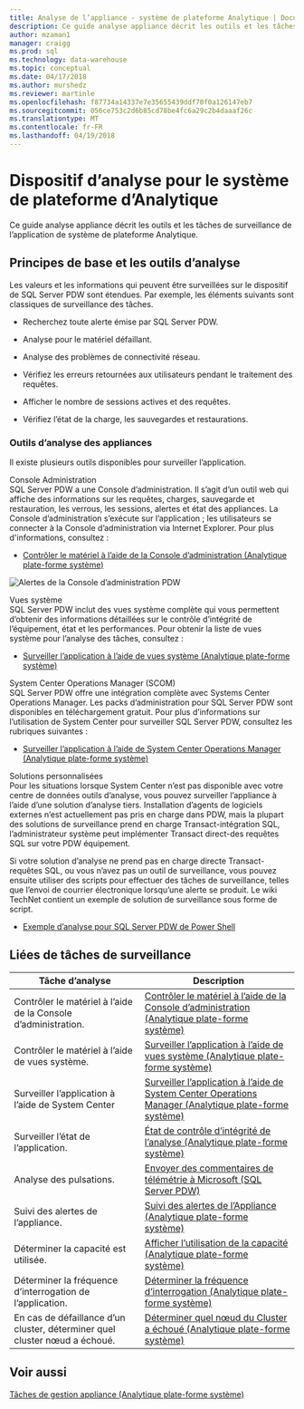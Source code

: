 ```yaml
---
title: Analyse de l’appliance - système de plateforme Analytique | Documents Microsoft
description: Ce guide analyse appliance décrit les outils et les tâches de surveillance de l’application de système de plateforme Analytique.
author: mzaman1
manager: craigg
ms.prod: sql
ms.technology: data-warehouse
ms.topic: conceptual
ms.date: 04/17/2018
ms.author: murshedz
ms.reviewer: martinle
ms.openlocfilehash: f87734a14337e7e35655439ddf70f0a126147eb7
ms.sourcegitcommit: 056ce753c2d6b85cd78be4fc6a29c2b4daaaf26c
ms.translationtype: MT
ms.contentlocale: fr-FR
ms.lasthandoff: 04/19/2018
---
```

# <a name="appliance-monitoring-for-analytics-platform-system"></a>Dispositif d’analyse pour le système de plateforme d’Analytique
Ce guide analyse appliance décrit les outils et les tâches de surveillance de l’application de système de plateforme Analytique.  
  
## <a name="Basics"></a>Principes de base et les outils d’analyse  
Les valeurs et les informations qui peuvent être surveillées sur le dispositif de SQL Server PDW sont étendues. Par exemple, les éléments suivants sont classiques de surveillance des tâches.  
  
-   Recherchez toute alerte émise par SQL Server PDW.  
  
-   Analyse pour le matériel défaillant.  
  
-   Analyse des problèmes de connectivité réseau.  
  
-   Vérifiez les erreurs retournées aux utilisateurs pendant le traitement des requêtes.  
  
-   Afficher le nombre de sessions actives et des requêtes.  
  
-   Vérifiez l’état de la charge, les sauvegardes et restaurations.  
  
### <a name="appliance-monitoring-tools"></a>Outils d’analyse des appliances  
Il existe plusieurs outils disponibles pour surveiller l’application.  
  
Console Administration  
SQL Server PDW a une Console d’administration. Il s’agit d’un outil web qui affiche des informations sur les requêtes, charges, sauvegarde et restauration, les verrous, les sessions, alertes et état des appliances. La Console d’administration s’exécute sur l’application ; les utilisateurs se connecter à la Console d’administration via Internet Explorer. Pour plus d'informations, consultez :  
  
-   [Contrôler le matériel à l’aide de la Console d’administration &#40;Analytique plate-forme système&#41;](monitor-the-appliance-by-using-the-admin-console.md)  
  
![Alertes de la Console d’administration PDW](./media/appliance-monitoring/SQL_Server_PDW_AdminConsol_Queries.png "SQL_Server_PDW_AdminConsol_Queries")  
  
Vues système  
SQL Server PDW inclut des vues système complète qui vous permettent d’obtenir des informations détaillées sur le contrôle d’intégrité de l’équipement, état et les performances. Pour obtenir la liste de vues système pour l’analyse des tâches, consultez :  
  
-   [Surveiller l’application à l’aide de vues système &#40;Analytique plate-forme système&#41;](monitor-the-appliance-by-using-system-views.md)  
  
System Center Operations Manager (SCOM)  
SQL Server PDW offre une intégration complète avec Systems Center Operations Manager. Les packs d’administration pour SQL Server PDW sont disponibles en téléchargement gratuit. Pour plus d’informations sur l’utilisation de System Center pour surveiller SQL Server PDW, consultez les rubriques suivantes :  
  
-   [Surveiller l’application à l’aide de System Center Operations Manager &#40;Analytique plate-forme système&#41;](monitor-the-appliance-by-using-system-center-operations-manager.md)  
  
Solutions personnalisées  
Pour les situations lorsque System Center n’est pas disponible avec votre centre de données outils d’analyse, vous pouvez surveiller l’appliance à l’aide d’une solution d’analyse tiers. Installation d’agents de logiciels externes n’est actuellement pas pris en charge dans PDW, mais la plupart des solutions de surveillance prend en charge Transact\-intégration SQL, l’administrateur système peut implémenter Transact direct\-des requêtes SQL sur votre PDW équipement.  
  
Si votre solution d’analyse ne prend pas en charge directe Transact\-requêtes SQL, ou vous n’avez pas un outil de surveillance, vous pouvez ensuite utiliser des scripts pour effectuer des tâches de surveillance, telles que l’envoi de courrier électronique lorsqu’une alerte se produit.  Le wiki TechNet contient un exemple de solution de surveillance sous forme de script.  
  
-   [Exemple d’analyse pour SQL Server PDW de Power Shell](http://go.microsoft.com/fwlink/?LinkId=248020)  
   
## <a name="Tasks"></a>Liées de tâches de surveillance  
  
|Tâche d’analyse| Description|  
|-------------------|---------------|  
|Contrôler le matériel à l’aide de la Console d’administration.|[Contrôler le matériel à l’aide de la Console d’administration &#40;Analytique plate-forme système&#41;](monitor-the-appliance-by-using-the-admin-console.md)|  
|Contrôler le matériel à l’aide de vues système.|[Surveiller l’application à l’aide de vues système &#40;Analytique plate-forme système&#41;](monitor-the-appliance-by-using-system-views.md)|  
|Surveiller l’application à l’aide de System Center|[Surveiller l’application à l’aide de System Center Operations Manager &#40;Analytique plate-forme système&#41;](monitor-the-appliance-by-using-system-center-operations-manager.md)|  
|Surveiller l’état de l’application.|[État de contrôle d’intégrité de l’analyse &#40;Analytique plate-forme système&#41;](monitor-appliance-health-state.md)|  
|Analyse des pulsations.|[Envoyer des commentaires de télémétrie à Microsoft &#40;SQL Server PDW&#41;](send-telemetry-feedback-to-microsoft-sql-server-pdw.md)|  
|Suivi des alertes de l’appliance.|[Suivi des alertes de l’Appliance &#40;Analytique plate-forme système&#41;](track-appliance-alerts.md)|  
|Déterminer la capacité est utilisée.|[Afficher l’utilisation de la capacité &#40;Analytique plate-forme système&#41;](view-capacity-utilization.md)|  
|Déterminer la fréquence d’interrogation de l’application.|[Déterminer la fréquence d’interrogation &#40;Analytique plate-forme système&#41;](determine-polling-frequency.md)|  
|En cas de défaillance d’un cluster, déterminer quel cluster nœud a échoué.|[Déterminer quel nœud du Cluster a échoué &#40;Analytique plate-forme système&#41;](determine-which-cluster-node-failed.md)|  


<!-- MISSING LINKS |Monitor loads.|[Monitor Loads &#40;SQL Server PDW&#41;](../sqlpdw/monitor-loads-sql-server-pdw.md)|  -->  
<!-- MISSING LINKS |Monitor backups and restores.|[Monitor Backups and Restores &#40;SQL Server PDW&#41;](../sqlpdw/monitor-backups-and-restores-sql-server-pdw.md)|  -->  
<!-- MISSING LINKS |Monitor the active queries.|[Monitoring Active Queries &#40;SQL Server PDW&#41;](../sqlpdw/monitoring-active-queries-sql-server-pdw.md)|  -->  
  
## <a name="see-also"></a>Voir aussi  
<!-- MISSING LINKS [Common Metadata Query Examples &#40;SQL Server PDW&#41;](../sqlpdw/common-metadata-query-examples-sql-server-pdw.md)  -->  
[Tâches de gestion appliance &#40;Analytique plate-forme système&#41;](appliance-management-tasks.md)  
  
